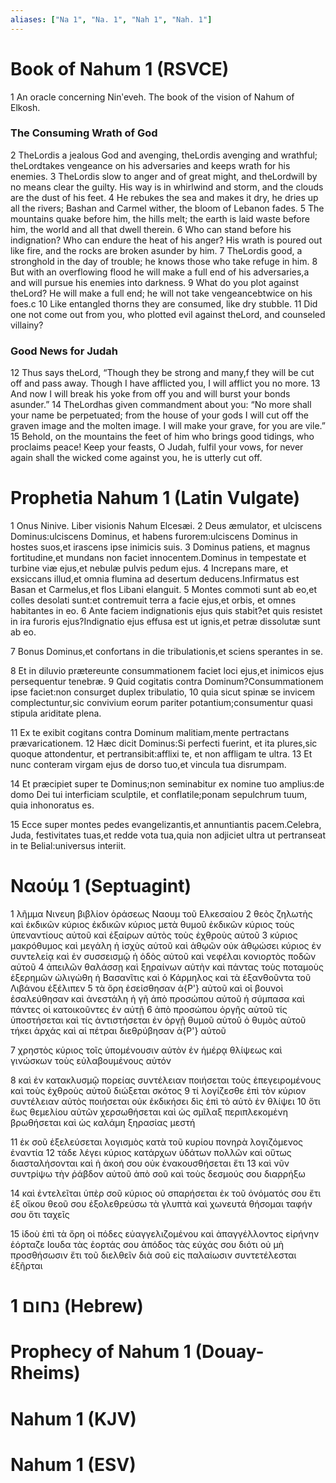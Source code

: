 ```yaml
---
aliases: ["Na 1", "Na. 1", "Nah 1", "Nah. 1"]
---
```



# Book of Nahum 1 (RSVCE)

1 An oracle concerning Ninʹeveh. The book of the vision of Nahum of Elkosh.
### The Consuming Wrath of God
2 TheLordis a jealous God and avenging, theLordis avenging and wrathful; theLordtakes vengeance on his adversaries and keeps wrath for his enemies.
3 TheLordis slow to anger and of great might, and theLordwill by no means clear the guilty. His way is in whirlwind and storm, and the clouds are the dust of his feet.
4 He rebukes the sea and makes it dry, he dries up all the rivers; Bashan and Carmel wither, the bloom of Lebanon fades.
5 The mountains quake before him, the hills melt; the earth is laid waste before him, the world and all that dwell therein.
6 Who can stand before his indignation? Who can endure the heat of his anger? His wrath is poured out like fire, and the rocks are broken asunder by him.
7 TheLordis good, a stronghold in the day of trouble; he knows those who take refuge in him.
8 But with an overflowing flood he will make a full end of his adversaries,a and will pursue his enemies into darkness.
9 What do you plot against theLord? He will make a full end; he will not take vengeancebtwice on his foes.c
10 Like entangled thorns they are consumed, like dry stubble.
11 Did one not come out from you, who plotted evil against theLord, and counseled villainy?
### Good News for Judah
12 Thus says theLord, “Though they be strong and many,f they will be cut off and pass away. Though I have afflicted you, I will afflict you no more.
13 And now I will break his yoke from off you and will burst your bonds asunder.”
14 TheLordhas given commandment about you: “No more shall your name be perpetuated; from the house of your gods I will cut off the graven image and the molten image. I will make your grave, for you are vile.”
15 Behold, on the mountains the feet of him who brings good tidings, who proclaims peace! Keep your feasts, O Judah, fulfil your vows, for never again shall the wicked come against you, he is utterly cut off.


# Prophetia Nahum 1 (Latin Vulgate)

1 Onus Ninive. Liber visionis Nahum Elcesæi.
2 Deus æmulator, et ulciscens Dominus:ulciscens Dominus, et habens furorem:ulciscens Dominus in hostes suos,et irascens ipse inimicis suis.
3 Dominus patiens, et magnus fortitudine,et mundans non faciet innocentem.Dominus in tempestate et turbine viæ ejus,et nebulæ pulvis pedum ejus.
4 Increpans mare, et exsiccans illud,et omnia flumina ad desertum deducens.Infirmatus est Basan et Carmelus,et flos Libani elanguit.
5 Montes commoti sunt ab eo,et colles desolati sunt:et contremuit terra a facie ejus,et orbis, et omnes habitantes in eo.
6 Ante faciem indignationis ejus quis stabit?et quis resistet in ira furoris ejus?Indignatio ejus effusa est ut ignis,et petræ dissolutæ sunt ab eo.

7 Bonus Dominus,et confortans in die tribulationis,et sciens sperantes in se.

8 Et in diluvio prætereunte consummationem faciet loci ejus,et inimicos ejus persequentur tenebræ.
9 Quid cogitatis contra Dominum?Consummationem ipse faciet:non consurget duplex tribulatio,
10 quia sicut spinæ se invicem complectuntur,sic convivium eorum pariter potantium;consumentur quasi stipula ariditate plena.

11 Ex te exibit cogitans contra Dominum malitiam,mente pertractans prævaricationem.
12 Hæc dicit Dominus:Si perfecti fuerint, et ita plures,sic quoque attondentur, et pertransibit:afflixi te, et non affligam te ultra.
13 Et nunc conteram virgam ejus de dorso tuo,et vincula tua disrumpam.

14 Et præcipiet super te Dominus;non seminabitur ex nomine tuo amplius:de domo Dei tui interficiam sculptile, et conflatile;ponam sepulchrum tuum, quia inhonoratus es.

15 Ecce super montes pedes evangelizantis,et annuntiantis pacem.Celebra, Juda, festivitates tuas,et redde vota tua,quia non adjiciet ultra ut pertranseat in te Belial:universus interiit.


# Ναούμ 1 (Septuagint)

1 λῆμμα Νινευη βιβλίον ὁράσεως Ναουμ τοῦ Ελκεσαίου
2 θεὸς ζηλωτὴς καὶ ἐκδικῶν κύριος ἐκδικῶν κύριος μετὰ θυμοῦ ἐκδικῶν κύριος τοὺς ὑπεναντίους αὐτοῦ καὶ ἐξαίρων αὐτὸς τοὺς ἐχθροὺς αὐτοῦ
3 κύριος μακρόθυμος καὶ μεγάλη ἡ ἰσχὺς αὐτοῦ καὶ ἀθῳῶν οὐκ ἀθῳώσει κύριος ἐν συντελείᾳ καὶ ἐν συσσεισμῷ ἡ ὁδὸς αὐτοῦ καὶ νεφέλαι κονιορτὸς ποδῶν αὐτοῦ
4 ἀπειλῶν θαλάσσῃ καὶ ξηραίνων αὐτὴν καὶ πάντας τοὺς ποταμοὺς ἐξερημῶν ὠλιγώθη ἡ Βασανῖτις καὶ ὁ Κάρμηλος καὶ τὰ ἐξανθοῦντα τοῦ Λιβάνου ἐξέλιπεν
5 τὰ ὄρη ἐσείσθησαν ἀ{P'} αὐτοῦ καὶ οἱ βουνοὶ ἐσαλεύθησαν καὶ ἀνεστάλη ἡ γῆ ἀπὸ προσώπου αὐτοῦ ἡ σύμπασα καὶ πάντες οἱ κατοικοῦντες ἐν αὐτῇ
6 ἀπὸ προσώπου ὀργῆς αὐτοῦ τίς ὑποστήσεται καὶ τίς ἀντιστήσεται ἐν ὀργῇ θυμοῦ αὐτοῦ ὁ θυμὸς αὐτοῦ τήκει ἀρχάς καὶ αἱ πέτραι διεθρύβησαν ἀ{P'} αὐτοῦ

7 χρηστὸς κύριος τοῖς ὑπομένουσιν αὐτὸν ἐν ἡμέρᾳ θλίψεως καὶ γινώσκων τοὺς εὐλαβουμένους αὐτόν

8 καὶ ἐν κατακλυσμῷ πορείας συντέλειαν ποιήσεται τοὺς ἐπεγειρομένους καὶ τοὺς ἐχθροὺς αὐτοῦ διώξεται σκότος
9 τί λογίζεσθε ἐπὶ τὸν κύριον συντέλειαν αὐτὸς ποιήσεται οὐκ ἐκδικήσει δὶς ἐπὶ τὸ αὐτὸ ἐν θλίψει
10 ὅτι ἕως θεμελίου αὐτῶν χερσωθήσεται καὶ ὡς σμῖλαξ περιπλεκομένη βρωθήσεται καὶ ὡς καλάμη ξηρασίας μεστή

11 ἐκ σοῦ ἐξελεύσεται λογισμὸς κατὰ τοῦ κυρίου πονηρὰ λογιζόμενος ἐναντία
12 τάδε λέγει κύριος κατάρχων ὑδάτων πολλῶν καὶ οὕτως διασταλήσονται καὶ ἡ ἀκοή σου οὐκ ἐνακουσθήσεται ἔτι
13 καὶ νῦν συντρίψω τὴν ῥάβδον αὐτοῦ ἀπὸ σοῦ καὶ τοὺς δεσμούς σου διαρρήξω

14 καὶ ἐντελεῖται ὑπὲρ σοῦ κύριος οὐ σπαρήσεται ἐκ τοῦ ὀνόματός σου ἔτι ἐξ οἴκου θεοῦ σου ἐξολεθρεύσω τὰ γλυπτὰ καὶ χωνευτά θήσομαι ταφήν σου ὅτι ταχεῖς

15 ἰδοὺ ἐπὶ τὰ ὄρη οἱ πόδες εὐαγγελιζομένου καὶ ἀπαγγέλλοντος εἰρήνην ἑόρταζε Ιουδα τὰς ἑορτάς σου ἀπόδος τὰς εὐχάς σου διότι οὐ μὴ προσθήσωσιν ἔτι τοῦ διελθεῖν διὰ σοῦ εἰς παλαίωσιν συντετέλεσται ἐξῆρται


# 1 נחום (Hebrew)


# Prophecy of Nahum 1 (Douay-Rheims)


# Nahum 1 (KJV)


# Nahum 1 (ESV)

